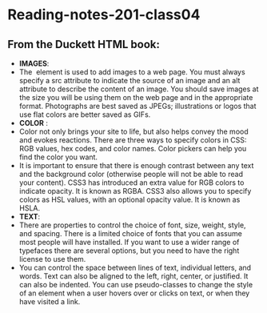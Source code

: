 # Reading-notes-201-class04
## From the Duckett HTML book:
+ **IMAGES**: <br>
+ The <img> element is used to add images to a
web page.
You must always specify a src attribute to indicate the
source of an image and an alt attribute to describe the
content of an image.
You should save images at the size you will be using
them on the web page and in the appropriate format.
Photographs are best saved as JPEGs; illustrations or
logos that use flat colors are better saved as GIFs.<br>
+ **COLOR** :
+ Color not only brings your site to life, but also helps
convey the mood and evokes reactions.
There are three ways to specify colors in CSS:
RGB values, hex codes, and color names.
Color pickers can help you find the color you want. <br>
+ It is important to ensure that there is enough contrast
between any text and the background color (otherwise
people will not be able to read your content).
CSS3 has introduced an extra value for RGB colors to
indicate opacity. It is known as RGBA.
CSS3 also allows you to specify colors as HSL values,
with an optional opacity value. It is known as HSLA. <br>
+ **TEXT**: <br>
+ There are properties to control the choice of font, size,
weight, style, and spacing.
There is a limited choice of fonts that you can assume
most people will have installed.
If you want to use a wider range of typefaces there are
several options, but you need to have the right license
to use them. <br>
+ You can control the space between lines of text,
individual letters, and words. Text can also be aligned
to the left, right, center, or justified. It can also be
indented.
You can use pseudo-classes to change the style of an
element when a user hovers over or clicks on text, or
when they have visited a link.
